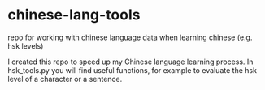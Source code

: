 # chinese-lang-tools
repo for working with chinese language data when learning chinese (e.g. hsk levels)

I created this repo to speed up my Chinese language learning process.
In hsk_tools.py you will find useful functions, for example to evaluate the hsk level of a character or a sentence.
